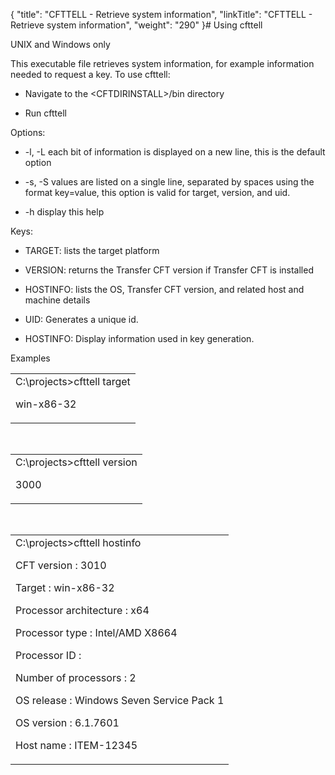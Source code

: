 {
    "title": "CFTTELL - Retrieve system information",
    "linkTitle": "CFTTELL - Retrieve system information",
    "weight": "290"
}# <span id="CFTTELL"></span>Using cfttell



UNIX and Windows only



This executable file retrieves system information, for example information needed to request a key. To use <span>cfttell</span>:



-   Navigate to the<span> &lt;CFTDIRINSTALL&gt;/bin</span> directory

-   Run cfttell



Options:



-   -l, -L each bit of information is displayed on a new line, this is the default option

-   -s, -S values are listed on a single line, separated by spaces using the format key=value, this option is valid for target, version, and uid.

-   -h display this help



Keys:



-   TARGET: lists the target platform

-   VERSION: returns the Transfer CFT version if Transfer CFT is installed

-   HOSTINFO: lists the OS, Transfer CFT version, and related host and machine details

-   UID: Generates a unique id.

-   HOSTINFO: Display information used in key generation.



Examples



<table data-cellspacing="0">
<tbody>
<tr>
<td>C:\projects&gt;<span>cfttell target</span><br/>

win-x86-32</td>
</tr>
</tbody>
</table>



 



<table data-cellspacing="0">
<tbody>
<tr>
<td>C:\projects&gt;<span>cfttell version</span><br/>

3000</td>
</tr>
</tbody>
</table>



 



<table data-cellspacing="0">
<tbody>
<tr>
<td>C:\projects&gt;<span>cfttell hostinfo</span><br/>

CFT version : 3010<br/>

Target : win-x86-32<br/>

Processor architecture : x64<br/>

Processor type : Intel/AMD X8664<br/>

Processor ID :<br/>

Number of processors : 2<br/>

OS release : Windows Seven Service Pack 1<br/>

OS version : 6.1.7601<br/>

Host name : ITEM-12345</td>
</tr>
</tbody>
</table>
